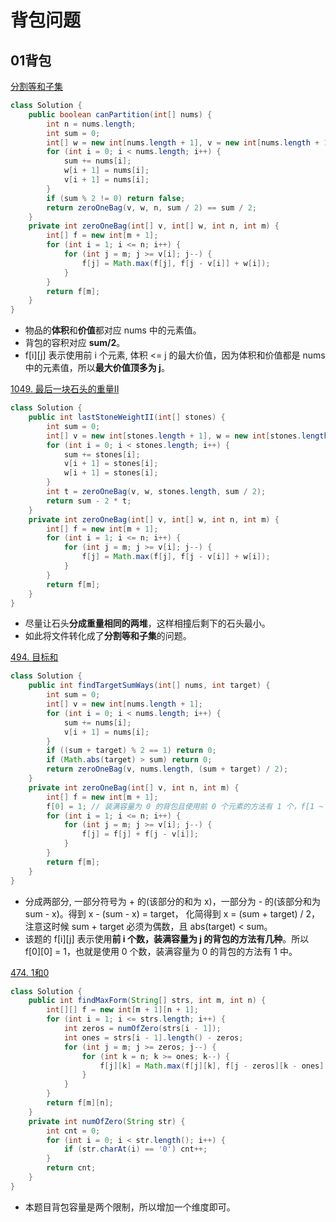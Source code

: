 # 背包问题
## 01背包
[分割等和子集](https://leetcode-cn.com/problems/partition-equal-subset-sum/)
```Java
class Solution {
    public boolean canPartition(int[] nums) {
        int n = nums.length;
        int sum = 0;
        int[] w = new int[nums.length + 1], v = new int[nums.length + 1];
        for (int i = 0; i < nums.length; i++) {
            sum += nums[i];
            w[i + 1] = nums[i];
            v[i + 1] = nums[i];
        }
        if (sum % 2 != 0) return false;
        return zeroOneBag(v, w, n, sum / 2) == sum / 2;
    }
    private int zeroOneBag(int[] v, int[] w, int n, int m) {
        int[] f = new int[m + 1];
        for (int i = 1; i <= n; i++) {
            for (int j = m; j >= v[i]; j--) {
                f[j] = Math.max(f[j], f[j - v[i]] + w[i]);
            }
        }
        return f[m];
    }
}
```

- 物品的**体积**和**价值**都对应 nums 中的元素值。
- 背包的容积对应 **sum/2**。
- f[i][j] 表示使用前 i 个元素, 体积 <= j 的最大价值，因为体积和价值都是 nums 中的元素值，所以**最大价值顶多为 j**。

[1049. 最后一块石头的重量II](https://leetcode-cn.com/problems/last-stone-weight-ii/)

```Java
class Solution {
    public int lastStoneWeightII(int[] stones) {
        int sum = 0;
        int[] v = new int[stones.length + 1], w = new int[stones.length + 1];
        for (int i = 0; i < stones.length; i++) {
            sum += stones[i];
            v[i + 1] = stones[i];
            w[i + 1] = stones[i];
        }
        int t = zeroOneBag(v, w, stones.length, sum / 2);
        return sum - 2 * t;
    }
    private int zeroOneBag(int[] v, int[] w, int n, int m) {
        int[] f = new int[m + 1];
        for (int i = 1; i <= n; i++) {
            for (int j = m; j >= v[i]; j--) {
                f[j] = Math.max(f[j], f[j - v[i]] + w[i]);
            }
        }
        return f[m];
    }
}
```
- 尽量让石头**分成重量相同的两堆**，这样相撞后剩下的石头最小。
- 如此将文件转化成了**分割等和子集**的问题。

[494. 目标和](https://leetcode-cn.com/problems/target-sum/)
```Java
class Solution {
    public int findTargetSumWays(int[] nums, int target) {
        int sum = 0;
        int[] v = new int[nums.length + 1];
        for (int i = 0; i < nums.length; i++) {
            sum += nums[i];
            v[i + 1] = nums[i];
        }
        if ((sum + target) % 2 == 1) return 0;
        if (Math.abs(target) > sum) return 0;
        return zeroOneBag(v, nums.length, (sum + target) / 2);
    }
    private int zeroOneBag(int[] v, int n, int m) {
        int[] f = new int[m + 1];
        f[0] = 1; // 装满容量为 0 的背包且使用前 0 个元素的方法有 1 个，f[1 ~ m] = 0
        for (int i = 1; i <= n; i++) {
            for (int j = m; j >= v[i]; j--) {
                f[j] = f[j] + f[j - v[i]];
            }
        }
        return f[m];
    }
}
```

- 分成两部分, 一部分符号为 + 的(该部分的和为 x)，一部分为 - 的(该部分和为 sum - x)。得到 x - (sum - x) = target， 化简得到 x = (sum + target) / 2， 注意这时候 sum + target 必须为偶数，且 abs(target) < sum。
- 该题的 f[i][j] 表示使用**前 i 个数，装满容量为 j 的背包的方法有几种**。所以 f[0][0] = 1，也就是使用 0 个数，装满容量为 0 的背包的方法有 1 中。

[474. 1和0](https://leetcode-cn.com/problems/ones-and-zeroes/submissions/)

```Java
class Solution {
    public int findMaxForm(String[] strs, int m, int n) {
        int[][] f = new int[m + 1][n + 1];
        for (int i = 1; i <= strs.length; i++) {
            int zeros = numOfZero(strs[i - 1]);
            int ones = strs[i - 1].length() - zeros;
            for (int j = m; j >= zeros; j--) {
                for (int k = n; k >= ones; k--) {
                    f[j][k] = Math.max(f[j][k], f[j - zeros][k - ones] + 1);
                }
            }
        } 
        return f[m][n];
    }
    private int numOfZero(String str) {
        int cnt = 0;
        for (int i = 0; i < str.length(); i++) {
            if (str.charAt(i) == '0') cnt++;
        }
        return cnt;
    }
}
```
- 本题目背包容量是两个限制，所以增加一个维度即可。
